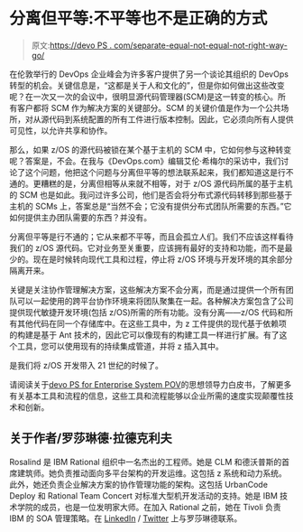 # 分离但平等:不平等也不是正确的方式

> 原文:[https://devo PS . com/separate-equal-not-equal-not-right-way-go/](https://devops.com/separate-equal-not-equal-not-right-way-go/)

在伦敦举行的 DevOps 企业峰会为许多客户提供了另一个谈论其组织的 DevOps 转型的机会。关键信息是，“这都是关于人和文化的”，但是你如何做出这些改变呢？在一次又一次的会议中，很明显源代码管理器(SCM)是这一转变的核心。所有客户都将 SCM 作为解决方案的关键部分。SCM 的关键价值是作为一个公共场所，对从源代码到系统配置的所有工件进行版本控制。因此，它必须向所有人提供可见性，以允许共享和协作。

那么，如果 z/OS 的源代码被锁在某个基于主机的 SCM 中，它如何参与这种转变呢？答案是，不会。在我与《DevOps.com》编辑艾伦·希梅尔的采访中，我们讨论了这个问题，他把这个问题与分离但平等的想法联系起来，我们都知道这是行不通的。更糟糕的是，分离但相等从来就不相等，对于 z/OS 源代码所属的基于主机的 SCM 也是如此。我问过许多公司，他们是否会将分布式源代码转移到那些基于主机的 SCMs 上，答案总是“当然不会；它没有提供分布式团队所需要的东西。”它如何提供主办团队需要的东西？并没有。

分离但平等是行不通的；它从来都不平等，而且会孤立人们。我们不应该这样看待我们的 z/OS 源代码。它对业务至关重要，应该拥有最好的支持和功能，而不是最少的。现在是时候转向现代工具和过程，停止将 z/OS 环境与开发环境的其余部分隔离开来。

关键是关注协作管理解决方案，这些解决方案不会分离，而是通过提供一个所有团队可以一起使用的跨平台协作环境来将团队聚集在一起。各种解决方案包含了公司提供现代敏捷开发环境(包括 z/OS)所需的所有功能。没有分离——z/OS 代码和所有其他代码在同一个存储库中。在这些工具中，为 z 工件提供的现代基于依赖项的构建是基于 Ant 技术的，因此它可以像现有的构建工具一样进行扩展。有了这个工具，您可以使用现有的持续集成管道，并将 z 插入其中。

是我们将 z/OS 开发带入 21 世纪的时候了。

请阅读关于[devo PS for Enterprise System POV](https://ibm.biz/DevOpsPOV)的思想领导力白皮书，了解更多有关基本工具和流程的信息，这些工具和流程能够以企业所需的速度实现颠覆性技术和创新。

## 关于作者/罗莎琳德·拉德克利夫

Rosalind 是 IBM Rational 组织中一名杰出的工程师。她是 CLM 和德沃普斯的首席建筑师。她负责推动面向多平台架构的开发运维。这包括 z 系统和动力系统。此外，她还负责企业解决方案的协作管理功能的架构。这包括 UrbanCode Deploy 和 Rational Team Concert 对标准大型机开发活动的支持。她是 IBM 技术学院的成员，也是一位发明家大师。在加入 Rational 之前，她在 Tivoli 负责 IBM 的 SOA 管理策略。在 [LinkedIn](https://www.linkedin.com/in/rosalind-radcliffe-8196702) / [Twitter](https://twitter.com/RosalindRad) 上与罗莎琳德联系。